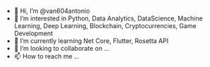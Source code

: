- 👋 Hi, I’m @van604antonio
- 👀 I’m interested in Python, Data Analytics, DataScience, Machine Learning, Deep Learning, Blockchain, Cryptocurrencies, Game Development
- 🌱 I’m currently learning Net Core, Flutter, Rosetta API
- 💞️ I’m looking to collaborate on ...
- 📫 How to reach me ...

<!---
van604antonio/van604antonio is a ✨ special ✨ repository because its `README.md` (this file) appears on your GitHub profile.
You can click the Preview link to take a look at your changes.
--->
